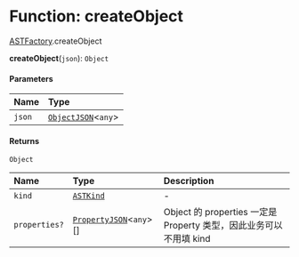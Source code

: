 # Function: createObject

[ASTFactory](/auto-docs/variable-core/modules/ASTFactory.md).createObject

**createObject**(`json`): `Object`

#### Parameters

| Name | Type |
| :------ | :------ |
| `json` | [`ObjectJSON`](/auto-docs/variable-core/interfaces/ObjectJSON.md)<`any`> |

#### Returns

`Object`

| Name | Type | Description |
| :------ | :------ | :------ |
| `kind` | [`ASTKind`](/auto-docs/variable-core/enums/ASTKind.md) | - |
| `properties?` | [`PropertyJSON`](/auto-docs/variable-core/types/PropertyJSON.md)<`any`>\[] | Object 的 properties 一定是 Property 类型，因此业务可以不用填 kind |
